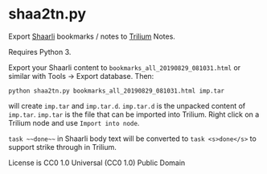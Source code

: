 # shaa2tn.py

Export [Shaarli](https://github.com/shaarli/Shaarli) bookmarks / notes
to [Trilium](https://github.com/zadam/trilium) Notes.

Requires Python 3.

Export your Shaarli content to `bookmarks_all_20190829_081031.html`
or similar with Tools -> Export database.  Then:

```shell
python shaa2tn.py bookmarks_all_20190829_081031.html imp.tar
```

will create `imp.tar` and `imp.tar.d`.  `imp.tar.d` is the unpacked content of
`imp.tar`.  `imp.tar` is the file that can be imported into Trilium.  Right
click on a Trilium node and use `Import into node`.

`task ~~done~~` in Shaarli body text will be converted to `task <s>done</s>` to
support strike through in Trilium.

License is CC0 1.0 Universal (CC0 1.0) Public Domain

